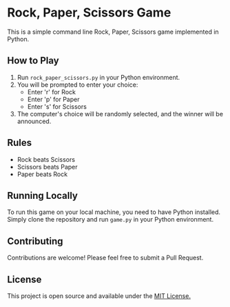 # Rock, Paper, Scissors Game

This is a simple command line Rock, Paper, Scissors game implemented in Python.

## How to Play

1. Run `rock_paper_scissors.py` in your Python environment.
2. You will be prompted to enter your choice:
   - Enter 'r' for Rock
   - Enter 'p' for Paper
   - Enter 's' for Scissors
3. The computer's choice will be randomly selected, and the winner will be announced.

## Rules

- Rock beats Scissors
- Scissors beats Paper
- Paper beats Rock

## Running Locally

To run this game on your local machine, you need to have Python installed. Simply clone the repository and run `game.py` in your Python environment.

## Contributing

Contributions are welcome! Please feel free to submit a Pull Request.

## License

This project is open source and available under the <a href="">MIT License.</a>
